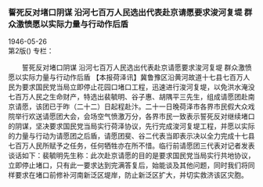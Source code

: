 ### 誓死反对堵口阴谋  沿河七百万人民选出代表赴京请愿要求浚河复堤  群众激愤愿以实际力量与行动作后盾  

1946-05-26  
第2版()
专栏：

　　誓死反对堵口阴谋
    沿河七百万人民选出代表赴京请愿要求浚河复堤
    群众激愤愿以实际力量与行动作后盾
    【本报荷泽讯】冀鲁豫区沿黄河故道十七县七百万人民为要求国民党当局立即停止花园口堵口工程，迅速进行浚河复堤，以免洪水淹没七百万人民之生命财产，特选出裴毓明、谷子惠、胡隅平三先生，组成请愿团赴南京请愿，该团已于昨（二十二）日起程赴汴。二十一日晚荷泽市各界市民假大众戏院举行欢送请愿团大会，会场空气愤激万分，各界市民一致表示誓死反对继续堵口的阴谋，坚决要求国民党当局实行荷泽协议，先行完成浚河复堤工程，并愿以实际的力量与行动为请愿团之后盾，请愿团斐、谷二代表当即表示决以全力完成十七县七百万人民所赋予之任务，任何牺牲亦在所不惜。临行前请愿团三代表对记者发表谈话如下：裴毓明先生称：此次赴京请愿的目的是要求国民党当局实行共地协议，立即停止堵口，只有此一要求达到完满答复后，始能谈及其他问题，同时我们将同样要求在堵口前修补河南新泛区堤岸，防止新泛区扩大，并切实救济该区灾胞。  
